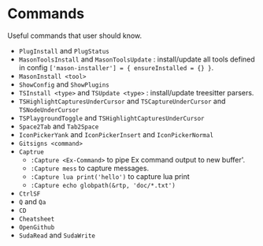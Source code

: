 # Commands

Useful commands that user should know.

- `PlugInstall` and `PlugStatus`
- `MasonToolsInstall` and `MasonToolsUpdate` : install/update all tools defined in config `['mason-installer'] = { ensureInstalled = {} }`.
- `MasonInstall <tool>`
- `ShowConfig` and `ShowPlugins`
- `TSInstall <type>` and `TSUpdate <type>` : install/update treesitter parsers.
- `TSHighlightCapturesUnderCursor` and `TSCaptureUnderCursor` and `TSNodeUnderCursor`
- `TSPlaygroundToggle` and `TSHighlightCapturesUnderCursor`
- `Space2Tab` and `Tab2Space`
- `IconPickerYank` and `IconPickerInsert` and `IconPickerNormal`
- `Gitsigns <command>`
- `Captrue`
  - `:Capture <Ex-Command>` to pipe Ex command output to new buffer'.
  - `:Capture mess` to capture messages.
  - `:Capture lua print('hello')` to capture lua print
  - `:Capture echo globpath(&rtp, 'doc/*.txt')`
- `CtrlSF`
- `Q` and `Qa`
- `CD`
- `Cheatsheet`
- `OpenGithub`
- `SudaRead` and `SudaWrite`
